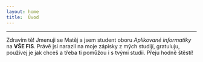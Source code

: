 ```yaml
---
layout: home
title:  Úvod
---
```

-----
Zdravím tě! Jmenuji se Matěj a jsem student oboru _Aplikované informatiky_ na **VŠE FIS**. Právě jsi narazil na moje zápisky z mých studijí, gratuluju, používej je jak chceš a třeba ti pomůžou i s tvými studii. Přeju hodně štěstí!